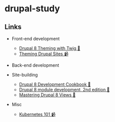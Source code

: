 # drupal-study

## Links

* Front-end development

  * [Drupal 8 Theming with Twig 📖](https://www.drupal.org/node/2571555)
  * [Theming Drupal Sites 📹](https://drupalize.me/series/drupal-theming)

* Back-end development

* Site-building

  * [Drupal 8 Development Cookbook 📖](https://www.drupal.org/node/2639888) 
  * [Drupal 8 module development, 2nd edition 📖](https://www.drupal.org/node/3048139)
  * [Mastering Drupal 8 Views 📖](https://www.drupal.org/node/2720275)

* Misc

  * [Kubernetes 101 📹](https://www.youtube.com/playlist?list=PL2_OBreMn7FoYmfx27iSwocotjiikS5BD)
